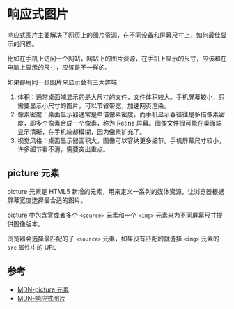 # 响应式图片

响应式图片主要解决了网页上的图片资源，在不同设备和屏幕尺寸上，如何最佳显示的问题。

比如在手机上访问一个网站，网站上的图片资源，在手机上显示的尺寸，应该和在电脑上显示的尺寸，应该是不一样的。

如果都用同一张图片来显示会有三大弊端：

1. 体积：通常桌面端显示的是大尺寸的文件，文件体积较大。手机屏幕较小，只需要显示小尺寸的图片，可以节省带宽，加速网页渲染。
2. 像素密度：桌面显示器通常是单倍像素密度，而手机显示器往往是多倍像素密度，即多个像素合成一个像素，称为 Retina 屏幕。图像文件很可能在桌面端显示清晰，在手机端却模糊，因为像素扩充了。
3. 视觉风格：桌面显示器面积大，图像可以容纳更多细节。手机屏幕尺寸较小，许多细节看不清，需要突出重点。

## picture 元素

picture 元素是 HTML5 新增的元素，用来定义一系列的媒体资源，让浏览器根据屏幕宽度选择最合适的图片。

picture 中包含零或者多个 `<source>` 元素和一个 `<img>` 元素来为不同屏幕尺寸提供图像版本。

浏览器会选择最匹配的子 `<source>` 元素，如果没有匹配的就选择 `<img>` 元素的 `src` 属性中的 URL

## 参考

- [MDN-picture 元素](https://developer.mozilla.org/zh-CN/docs/Web/HTML/Element/picture)
- [MDN-响应式图片](https://developer.mozilla.org/zh-CN/docs/Learn/HTML/Multimedia_and_embedding/Responsive_images)
